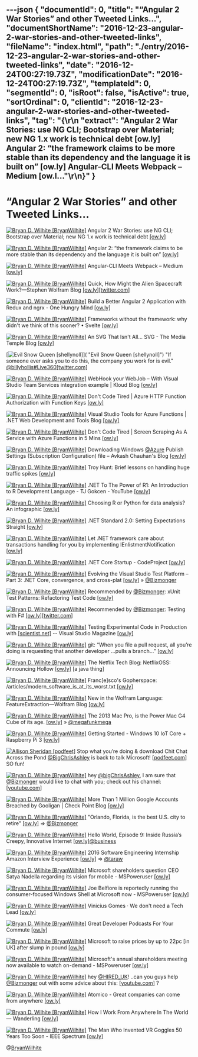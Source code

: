 ---json
{
  "documentId": 0,
  "title": "“Angular 2 War Stories” and other Tweeted Links…",
  "documentShortName": "2016-12-23-angular-2-war-stories-and-other-tweeted-links",
  "fileName": "index.html",
  "path": "./entry/2016-12-23-angular-2-war-stories-and-other-tweeted-links",
  "date": "2016-12-24T00:27:19.73Z",
  "modificationDate": "2016-12-24T00:27:19.73Z",
  "templateId": 0,
  "segmentId": 0,
  "isRoot": false,
  "isActive": true,
  "sortOrdinal": 0,
  "clientId": "2016-12-23-angular-2-war-stories-and-other-tweeted-links",
  "tag": "{\r\n  \"extract\": \"Angular 2 War Stories: use NG CLI; Bootstrap over Material; new NG 1.x work is technical debt [ow.ly] Angular 2: “the framework claims to be more stable than its dependency and the language it is built on” [ow.ly] Angular-CLI Meets Webpack – Medium [ow.l...\"\r\n}"
}
---

# “Angular 2 War Stories” and other Tweeted Links…

[<img alt="Bryan D. Wilhite [BryanWilhite]" src="https://songhay.blob.core.windows.net/shared-social-twitter/BryanWilhite.jpeg">](http://t.co/UNdqV0Z1zz "Bryan D. Wilhite [BryanWilhite]") Angular 2 War Stories: use NG CLI; Bootstrap over Material; new NG 1.x work is technical debt [[ow.ly]](https://www.youtube.com/watch?v=i2P-KGUUxcg)

[<img alt="Bryan D. Wilhite [BryanWilhite]" src="https://songhay.blob.core.windows.net/shared-social-twitter/BryanWilhite.jpeg">](http://t.co/UNdqV0Z1zz "Bryan D. Wilhite [BryanWilhite]") Angular 2: “the framework claims to be more stable than its dependency and the language it is built on” [[ow.ly]](http://ow.ly/6qwv306JobX)

[<img alt="Bryan D. Wilhite [BryanWilhite]" src="https://songhay.blob.core.windows.net/shared-social-twitter/BryanWilhite.jpeg">](http://t.co/UNdqV0Z1zz "Bryan D. Wilhite [BryanWilhite]") Angular-CLI Meets Webpack – Medium [[ow.ly]](https://medium.com/@jeff.boothe/angular-cli-meets-webpack-7c9b1a1e1e89#.gl3vw7qpa)

[<img alt="Bryan D. Wilhite [BryanWilhite]" src="https://songhay.blob.core.windows.net/shared-social-twitter/BryanWilhite.jpeg">](http://t.co/UNdqV0Z1zz "Bryan D. Wilhite [BryanWilhite]") Quick, How Might the Alien Spacecraft Work?—Stephen Wolfram Blog [[ow.ly]](https://writings.stephenwolfram.com/2016/11/quick-how-might-the-alien-spacecraft-work/?source=frontpage-latest-news)[[twitter.com]](https://twitter.com/BryanWilhite/status/810802200804896769/photo/1)

[<img alt="Bryan D. Wilhite [BryanWilhite]" src="https://songhay.blob.core.windows.net/shared-social-twitter/BryanWilhite.jpeg">](http://t.co/UNdqV0Z1zz "Bryan D. Wilhite [BryanWilhite]") Build a Better Angular 2 Application with Redux and ngrx - One Hungry Mind [[ow.ly]](https://onehungrymind.com/build-better-angular-2-application-redux-ngrx/)

[<img alt="Bryan D. Wilhite [BryanWilhite]" src="https://songhay.blob.core.windows.net/shared-social-twitter/BryanWilhite.jpeg">](http://t.co/UNdqV0Z1zz "Bryan D. Wilhite [BryanWilhite]") Frameworks without the framework: why didn't we think of this sooner? • Svelte [[ow.ly]](https://svelte.dev/blog/frameworks-without-the-framework/)

[<img alt="Bryan D. Wilhite [BryanWilhite]" src="https://songhay.blob.core.windows.net/shared-social-twitter/BryanWilhite.jpeg">](http://t.co/UNdqV0Z1zz "Bryan D. Wilhite [BryanWilhite]") An SVG That Isn't All... SVG - The Media Temple Blog [[ow.ly]](https://mediatemple.net/blog/tips/an-svg-that-isnt-all-svg/)

[<img alt="Evil Snow Queen [shellynoll]" src="https://songhay.blob.core.windows.net/shared-social-twitter/shellynoll.jpg">]( "Evil Snow Queen [shellynoll]") "If someone ever asks you to do this, the company you work for is evil." [@billyhollis](http://twitter.com/billyhollis)[#Live360](http://twitter.com/search?q=%23Live360)[[twitter.com]](https://twitter.com/shellynoll/status/806968049274339330/photo/1)

[<img alt="Bryan D. Wilhite [BryanWilhite]" src="https://songhay.blob.core.windows.net/shared-social-twitter/BryanWilhite.jpeg">](http://t.co/UNdqV0Z1zz "Bryan D. Wilhite [BryanWilhite]") WebHook your WebJob – With Visual Studio Team Services integration example | Kloud Blog [[ow.ly]](https://blog.kloud.com.au/2016/04/26/webhook-your-webjob-with-visual-studio-team-services-integration-example/)

[<img alt="Bryan D. Wilhite [BryanWilhite]" src="https://songhay.blob.core.windows.net/shared-social-twitter/BryanWilhite.jpeg">](http://t.co/UNdqV0Z1zz "Bryan D. Wilhite [BryanWilhite]") Don't Code Tired | Azure HTTP Function Authorization with Function Keys [[ow.ly]](http://dontcodetired.com/blog/post/Azure-HTTP-Function-Authorization-with-Function-Keys)

[<img alt="Bryan D. Wilhite [BryanWilhite]" src="https://songhay.blob.core.windows.net/shared-social-twitter/BryanWilhite.jpeg">](http://t.co/UNdqV0Z1zz "Bryan D. Wilhite [BryanWilhite]") Visual Studio Tools for Azure Functions | .NET Web Development and Tools Blog [[ow.ly]](https://devblogs.microsoft.com/aspnet/visual-studio-tools-for-azure-functions/)

[<img alt="Bryan D. Wilhite [BryanWilhite]" src="https://songhay.blob.core.windows.net/shared-social-twitter/BryanWilhite.jpeg">](http://t.co/UNdqV0Z1zz "Bryan D. Wilhite [BryanWilhite]") Don't Code Tired | Screen Scraping As A Service with Azure Functions in 5 Mins [[ow.ly]](http://dontcodetired.com/blog/post/Screen-Scraping-As-A-Service-with-Azure-Functions-in-5-Mins)

[<img alt="Bryan D. Wilhite [BryanWilhite]" src="https://songhay.blob.core.windows.net/shared-social-twitter/BryanWilhite.jpeg">](http://t.co/UNdqV0Z1zz "Bryan D. Wilhite [BryanWilhite]") Downloading Windows [@Azure](http://twitter.com/Azure) Publish Settings (Subscription Configuration) file – Avkash Chauhan's Blog [[ow.ly]](https://blogs.msdn.microsoft.com/avkashchauhan/2012/05/10/downloading-windows-azure-publish-settings-subscription-configuration-file/)

[<img alt="Bryan D. Wilhite [BryanWilhite]" src="https://songhay.blob.core.windows.net/shared-social-twitter/BryanWilhite.jpeg">](http://t.co/UNdqV0Z1zz "Bryan D. Wilhite [BryanWilhite]") Troy Hunt: Brief lessons on handling huge traffic spikes [[ow.ly]](https://www.troyhunt.com/brief-lessons-on-handling-huge-traffic-spikes/)

[<img alt="Bryan D. Wilhite [BryanWilhite]" src="https://songhay.blob.core.windows.net/shared-social-twitter/BryanWilhite.jpeg">](http://t.co/UNdqV0Z1zz "Bryan D. Wilhite [BryanWilhite]") .NET To The Power of R1: An Introduction to R Development Language - TJ Gokcen - YouTube [[ow.ly]](https://www.youtube.com/watch?v=JPyPnsb1XWM)

[<img alt="Bryan D. Wilhite [BryanWilhite]" src="https://songhay.blob.core.windows.net/shared-social-twitter/BryanWilhite.jpeg">](http://t.co/UNdqV0Z1zz "Bryan D. Wilhite [BryanWilhite]") Choosing R or Python for data analysis? An infographic [[ow.ly]](https://www.datacamp.com/community/tutorials/r-or-python-for-data-analysis#gs.r_g6CjE)

[<img alt="Bryan D. Wilhite [BryanWilhite]" src="https://songhay.blob.core.windows.net/shared-social-twitter/BryanWilhite.jpeg">](http://t.co/UNdqV0Z1zz "Bryan D. Wilhite [BryanWilhite]") .NET Standard 2.0: Setting Expectations Straight [[ow.ly]](https://www.infoq.com/news/2016/11/dotnet-standard-20-goals)

[<img alt="Bryan D. Wilhite [BryanWilhite]" src="https://songhay.blob.core.windows.net/shared-social-twitter/BryanWilhite.jpeg">](http://t.co/UNdqV0Z1zz "Bryan D. Wilhite [BryanWilhite]") Let .NET framework care about transactions handling for you by implementing IEnlistmentNotification [[ow.ly]](https://blog.goyello.com/2016/11/30/let-net-framework-care-about-transactions-handling-for-you-by-implementing-ienlistmentnotification/)

[<img alt="Bryan D. Wilhite [BryanWilhite]" src="https://songhay.blob.core.windows.net/shared-social-twitter/BryanWilhite.jpeg">](http://t.co/UNdqV0Z1zz "Bryan D. Wilhite [BryanWilhite]") .NET Core Startup - CodeProject [[ow.ly]](https://www.codeproject.com/Articles/1158377/NET-Core-Startup)

[<img alt="Bryan D. Wilhite [BryanWilhite]" src="https://songhay.blob.core.windows.net/shared-social-twitter/BryanWilhite.jpeg">](http://t.co/UNdqV0Z1zz "Bryan D. Wilhite [BryanWilhite]") Evolving the Visual Studio Test Platform – Part 3: .NET Core, convergence, and cross-plat [[ow.ly]](https://devblogs.microsoft.com/devops/evolving-the-test-platform-part-3-net-core-convergence-and-cross-plat/) » [@Bizmonger](http://twitter.com/Bizmonger)

[<img alt="Bryan D. Wilhite [BryanWilhite]" src="https://songhay.blob.core.windows.net/shared-social-twitter/BryanWilhite.jpeg">](http://t.co/UNdqV0Z1zz "Bryan D. Wilhite [BryanWilhite]") Recommended by [@Bizmonger](http://twitter.com/Bizmonger): xUnit Test Patterns: Refactoring Test Code [[ow.ly]](https://www.amazon.com/xUnit-Test-Patterns-Refactoring-Code/dp/0131495054%3FSubscriptionId%3D1SW6D7X6ZXXR92KVX0G2%26tag%3Dthekintespacec00%26linkCode%3Dxm2%26camp%3D2025%26creative%3D165953%26creativeASIN%3D0131495054)

[<img alt="Bryan D. Wilhite [BryanWilhite]" src="https://songhay.blob.core.windows.net/shared-social-twitter/BryanWilhite.jpeg">](http://t.co/UNdqV0Z1zz "Bryan D. Wilhite [BryanWilhite]") Recommended by [@Bizmonger](http://twitter.com/Bizmonger): Testing with F# [[ow.ly]](https://www.amazon.com/Testing-F-Mikael-Lundin/dp/1784391239%3FSubscriptionId%3D1SW6D7X6ZXXR92KVX0G2%26tag%3Dthekintespacec00%26linkCode%3Dxm2%26camp%3D2025%26creative%3D165953%26creativeASIN%3D1784391239)[[twitter.com]](https://twitter.com/BryanWilhite/status/808733876206141440/photo/1)

[<img alt="Bryan D. Wilhite [BryanWilhite]" src="https://songhay.blob.core.windows.net/shared-social-twitter/BryanWilhite.jpeg">](http://t.co/UNdqV0Z1zz "Bryan D. Wilhite [BryanWilhite]") Testing Experimental Code in Production with [[scientist.net]](http://Scientist.NET) -- Visual Studio Magazine [[ow.ly]](https://visualstudiomagazine.com/articles/2016/11/01/testing-experimental-code.aspx)

[<img alt="Bryan D. Wilhite [BryanWilhite]" src="https://songhay.blob.core.windows.net/shared-social-twitter/BryanWilhite.jpeg">](http://t.co/UNdqV0Z1zz "Bryan D. Wilhite [BryanWilhite]") git: “When you file a pull request, all you’re doing is requesting that another developer …pulls a branch…” [[ow.ly]](https://www.atlassian.com/git/tutorials/making-a-pull-request)

[<img alt="Bryan D. Wilhite [BryanWilhite]" src="https://songhay.blob.core.windows.net/shared-social-twitter/BryanWilhite.jpeg">](http://t.co/UNdqV0Z1zz "Bryan D. Wilhite [BryanWilhite]") The Netflix Tech Blog: NetflixOSS: Announcing Hollow [[ow.ly]](https://medium.com/netflix-techblog/netflixoss-announcing-hollow-5f710eefca4b) [a java thing]

[<img alt="Bryan D. Wilhite [BryanWilhite]" src="https://songhay.blob.core.windows.net/shared-social-twitter/BryanWilhite.jpeg">](http://t.co/UNdqV0Z1zz "Bryan D. Wilhite [BryanWilhite]") Franc[e]sco's Gopherspace: /articles/modern_software_is_at_its_worst.txt [[ow.ly]](http://ow.ly/ilyi306DPjh)

[<img alt="Bryan D. Wilhite [BryanWilhite]" src="https://songhay.blob.core.windows.net/shared-social-twitter/BryanWilhite.jpeg">](http://t.co/UNdqV0Z1zz "Bryan D. Wilhite [BryanWilhite]") New in the Wolfram Language: FeatureExtraction—Wolfram Blog [[ow.ly]](https://blog.wolfram.com/2016/12/02/new-in-the-wolfram-language-featureextraction/)

[<img alt="Bryan D. Wilhite [BryanWilhite]" src="https://songhay.blob.core.windows.net/shared-social-twitter/BryanWilhite.jpeg">](http://t.co/UNdqV0Z1zz "Bryan D. Wilhite [BryanWilhite]") The 2013 Mac Pro, is the Power Mac G4 Cube of its age. [[ow.ly]](http://newtonblog.net/notes/last-macpro__trashed/) » [@megafunkmega](http://twitter.com/megafunkmega)

[<img alt="Bryan D. Wilhite [BryanWilhite]" src="https://songhay.blob.core.windows.net/shared-social-twitter/BryanWilhite.jpeg">](http://t.co/UNdqV0Z1zz "Bryan D. Wilhite [BryanWilhite]") Getting Started - Windows 10 IoT Core + Raspberry Pi 3 [[ow.ly]](https://www.youtube.com/watch?v=JPRUbGIyODY)

[<img alt="Allison Sheridan [podfeet]" src="https://songhay.blob.core.windows.net/shared-social-twitter/podfeet.jpg">](http://t.co/7BrIfzMZt7 "Allison Sheridan [podfeet]") Stop what you’re doing & download Chit Chat Across the Pond [@BigChrisAshley](http://twitter.com/BigChrisAshley) is back to talk Microsoft! [[podfeet.com]](http://www.podfeet.com/blog/2016/12/ccatp-468/) SO fun!

[<img alt="Bryan D. Wilhite [BryanWilhite]" src="https://songhay.blob.core.windows.net/shared-social-twitter/BryanWilhite.jpeg">](http://t.co/UNdqV0Z1zz "Bryan D. Wilhite [BryanWilhite]") hey [@bigChrisAshley](http://twitter.com/bigChrisAshley), I am sure that [@Bizmonger](http://twitter.com/Bizmonger) would like to chat with you; check out his channel: [[youtube.com]](https://www.youtube.com/user/Bizmonger)

[<img alt="Bryan D. Wilhite [BryanWilhite]" src="https://songhay.blob.core.windows.net/shared-social-twitter/BryanWilhite.jpeg">](http://t.co/UNdqV0Z1zz "Bryan D. Wilhite [BryanWilhite]") More Than 1 Million Google Accounts Breached by Gooligan | Check Point Blog [[ow.ly]](https://blog.checkpoint.com/2016/11/30/1-million-google-accounts-breached-gooligan/)

[<img alt="Bryan D. Wilhite [BryanWilhite]" src="https://songhay.blob.core.windows.net/shared-social-twitter/BryanWilhite.jpeg">](http://t.co/UNdqV0Z1zz "Bryan D. Wilhite [BryanWilhite]") "Orlando, Florida, is the best U.S. city to retire" [[ow.ly]](https://www.huffpost.com/entry/the-10-best-and-worst-us-cities-to-retire-in-2016_n_57b1dfb1e4b07184041205a0) => [@Bizmonger](http://twitter.com/Bizmonger)

[<img alt="Bryan D. Wilhite [BryanWilhite]" src="https://songhay.blob.core.windows.net/shared-social-twitter/BryanWilhite.jpeg">](http://t.co/UNdqV0Z1zz "Bryan D. Wilhite [BryanWilhite]") Hello World, Episode 9: Inside Russia’s Creepy, Innovative Internet [[ow.ly]](https://www.bloomberg.com/tosv2.html?vid=&uuid=eb781f50-274b-11ea-ba2d-a1606aaea42b&url=L2ZlYXR1cmVzLzIwMTYtaGVsbG8td29ybGQtcnVzc2lhLz9jbXBpZD1CQkQxMTMwMTZfQkla)[@business](http://twitter.com/business)

[<img alt="Bryan D. Wilhite [BryanWilhite]" src="https://songhay.blob.core.windows.net/shared-social-twitter/BryanWilhite.jpeg">](http://t.co/UNdqV0Z1zz "Bryan D. Wilhite [BryanWilhite]") 2016 Software Engineering Internship Amazon Interview Experience [[ow.ly]](https://rajk.me/amazon-interview-experience/) => [@taraw](http://twitter.com/taraw)

[<img alt="Bryan D. Wilhite [BryanWilhite]" src="https://songhay.blob.core.windows.net/shared-social-twitter/BryanWilhite.jpeg">](http://t.co/UNdqV0Z1zz "Bryan D. Wilhite [BryanWilhite]") Microsoft shareholders question CEO Satya Nadella regarding its vision for mobile - MSPoweruser [[ow.ly]](https://mspoweruser.com/microsoft-shareholders-question-ceo-satya-nadella-regarding-vision-mobile/)

[<img alt="Bryan D. Wilhite [BryanWilhite]" src="https://songhay.blob.core.windows.net/shared-social-twitter/BryanWilhite.jpeg">](http://t.co/UNdqV0Z1zz "Bryan D. Wilhite [BryanWilhite]") Joe Belfiore is reportedly running the consumer-focused Windows Shell at Microsoft now - MSPoweruser [[ow.ly]](https://mspoweruser.com/joe-belfiore-is-reportedly-running-the-consumer-focused-windows-shell-at-microsoft-now/)

[<img alt="Bryan D. Wilhite [BryanWilhite]" src="https://songhay.blob.core.windows.net/shared-social-twitter/BryanWilhite.jpeg">](http://t.co/UNdqV0Z1zz "Bryan D. Wilhite [BryanWilhite]") Vinicius Gomes · We don't need a Tech Lead [[ow.ly]](http://vvgomes.com/we-dont-need-tech-leads/)

[<img alt="Bryan D. Wilhite [BryanWilhite]" src="https://songhay.blob.core.windows.net/shared-social-twitter/BryanWilhite.jpeg">](http://t.co/UNdqV0Z1zz "Bryan D. Wilhite [BryanWilhite]") Great Developer Podcasts For Your Commute [[ow.ly]](http://rion.io/2016/11/30/great-developer-podcasts-for-your-commute/)

[<img alt="Bryan D. Wilhite [BryanWilhite]" src="https://songhay.blob.core.windows.net/shared-social-twitter/BryanWilhite.jpeg">](http://t.co/UNdqV0Z1zz "Bryan D. Wilhite [BryanWilhite]") Microsoft to raise prices by up to 22pc [in UK] after slump in pound [[ow.ly]](https://www.telegraph.co.uk/business/2016/10/23/microsoft-to-lift-prices-up-to-22pc-over-falling-pound/)

[<img alt="Bryan D. Wilhite [BryanWilhite]" src="https://songhay.blob.core.windows.net/shared-social-twitter/BryanWilhite.jpeg">](http://t.co/UNdqV0Z1zz "Bryan D. Wilhite [BryanWilhite]") Microsoft's annual shareholders meeting now available to watch on-demand - MSPoweruser [[ow.ly]](https://mspoweruser.com/microsofts-annual-shareholders-meeting-now-available-watch-demand/)

[<img alt="Bryan D. Wilhite [BryanWilhite]" src="https://songhay.blob.core.windows.net/shared-social-twitter/BryanWilhite.jpeg">](http://t.co/UNdqV0Z1zz "Bryan D. Wilhite [BryanWilhite]") hey [@HIRED_UK](http://twitter.com/HIRED_UK)! ..can you guys help [@Bizmonger](http://twitter.com/Bizmonger) out with some advice about this: [[youtube.com]](https://www.youtube.com/watch?v=DeOJ7JU3yic&t=3s) ?

[<img alt="Bryan D. Wilhite [BryanWilhite]" src="https://songhay.blob.core.windows.net/shared-social-twitter/BryanWilhite.jpeg">](http://t.co/UNdqV0Z1zz "Bryan D. Wilhite [BryanWilhite]") Atomico - Great companies can come from anywhere [[ow.ly]](https://www.atomico.com/state-of-european-tech-survey-2018-make-your-voice-heard/2016/)

[<img alt="Bryan D. Wilhite [BryanWilhite]" src="https://songhay.blob.core.windows.net/shared-social-twitter/BryanWilhite.jpeg">](http://t.co/UNdqV0Z1zz "Bryan D. Wilhite [BryanWilhite]") How I Work From Anywhere In The World — Wanderling [[ow.ly]](http://wanderling.co/how-i-work-from-anywhere-in-the-world)

[<img alt="Bryan D. Wilhite [BryanWilhite]" src="https://songhay.blob.core.windows.net/shared-social-twitter/BryanWilhite.jpeg">](http://t.co/UNdqV0Z1zz "Bryan D. Wilhite [BryanWilhite]") The Man Who Invented VR Goggles 50 Years Too Soon - IEEE Spectrum [[ow.ly]](https://spectrum.ieee.org/tech-history/heroic-failures/the-man-who-invented-vr-goggles-50-years-too-soon)

@[BryanWilhite](https://twitter.com/BryanWilhite)
